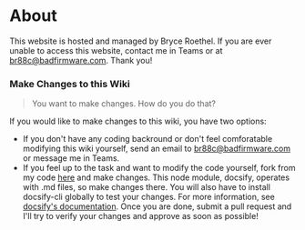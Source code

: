 # About

This website is hosted and managed by Bryce Roethel. If you are ever unable to access this website, contact me in Teams or at br88c@badfirmware.com. Thank you!

### Make Changes to this Wiki

> You want to make changes. How do you do that?

If you would like to make changes to this wiki, you have two options:

- If you don't have any coding backround or don't feel comforatable modifying this wiki yourself, send an email to br88c@badfirmware.com or message me in Teams.
- If you feel up to the task and want to modify the code yourself, fork from my code [here](https://github.com/BR88C/fairport-robotics-electronics-wiki) and make changes. This node module, docsify, operates with .md files, so make changes there. You will also have to install docsify-cli globally to test your changes. For more information, see [docsify's documentation](https://docsify.js.org/#/quickstart). Once you are done, submit a pull request and I'll try to verify your changes and approve as soon as possible!